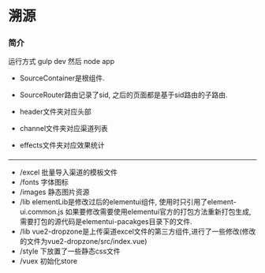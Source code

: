 # 溯源


### 简介
运行方式  gulp dev  然后 node app

* SourceContainer是根组件.
* SourceRouter路由记录了sid, 之后的页面都是基于sid路由的子路由.

* header文件夹对应头部
* channel文件夹对应渠道列表
* effects文件夹对应效果统计

#### 
---
* /excel 批量导入渠道的模板文件
* /fonts 字体图标
* /images 静态图片资源
* /lib elementLib是修改过后的elementui组件, 使用时只引用了element-ui.common.js  如果要修改需要使用elementui官方的打包方法重新打包生成,需要打包的源代码是elementui-pacakges目录下的文件.
* /lib vue2-dropzone是上传渠道excel文件的第三方组件,进行了一些修改(修改的文件为vue2-dropzone/src/index.vue)
* /style 下放置了一些静态css文件
* /vuex 初始化store
